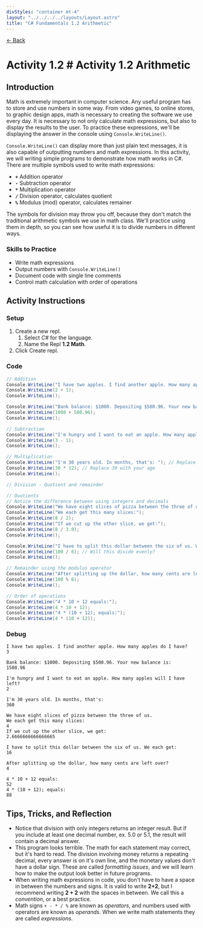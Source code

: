 ```yaml
---
divStyles: "container mt-4"
layout: "../../../../layouts/Layout.astro"
title: "C# Fundamentals 1.2 Arithmetic"
---
```


[← Back](/courses/c-sharp-fundamentals/)

# Activity 1.2 # Activity 1.2 Arithmetic

## Introduction

Math is extremely important in computer science. Any useful program has to store and use numbers in some way. From video games, to online stores, to graphic design apps, math is necessary to creating the software we use every day. It is necessary to not only calculate math expressions, but also to display the results to the user. To practice these expressions, we'll be displaying the answer in the console using `Console.WriteLine()`.

`Console.WriteLine()` can display more than just plain text messages, it is also capable of outputting numbers and math expressions. In this activity, we will writing simple programs to demonstrate how math works in C#. There are multiple symbols used to write math expressions:

- **`+`** Addition operator
- **`-`** Subtraction operator
- **`*`** Multiplication operator
- **`/`** Division operator, calculates quotient
- **`%`** Modulus (mod) operator, calculates remainer

The symbols for division may throw you off, because they don't match the traditional arithmetic symbols we use in math class. We'll practice using them in depth, so you can see how useful it is to divide numbers in different ways.

### Skills to Practice

- Write math expressions
- Output numbers with `Console.WriteLine()`
- Document code with single line comments
- Control math calculation with order of operations

## Activity Instructions

### Setup

1. Create a new repl.
   1. Select _C#_ for the language.
   2. Name the Repl **1.2 Math**.
2. Click Create repl.

### Code

```cs
// Addition
Console.WriteLine("I have two apples. I find another apple. How many apples do I have?");
Console.WriteLine(2 + 1);
Console.WriteLine();

Console.WriteLine("Bank balance: $1000. Depositing $500.96. Your new balance is:");
Console.WriteLine(1000 + 500.96);
Console.WriteLine();

// Subtraction
Console.WriteLine("I'm hungry and I want to eat an apple. How many apples will I have left?");
Console.WriteLine(3 - 1);
Console.WriteLine();

// Multiplication
Console.WriteLine("I'm 30 years old. In months, that's: "); // Replace 30 with your age
Console.WriteLine(30 * 12); // Replace 30 with your age
Console.WriteLine();

// Division - Quotient and remainder

// Quotients
// Notice the difference between using integers and decimals
Console.WriteLine("We have eight slices of pizza between the three of us.");
Console.WriteLine("We each get this many slices:");
Console.WriteLine(8 / 2);
Console.WriteLine("If we cut up the other slice, we get:");
Console.WriteLine(8 / 3.0);
Console.WriteLine();

Console.WriteLine("I have to split this dollar between the six of us. We each get: ");
Console.WriteLine(100 / 6); // Will this divide evenly?
Console.WriteLine();

// Remainder using the modulus operator
Console.WriteLine("After splitting up the dollar, how many cents are left over?");
Console.WriteLine(100 % 6);
Console.WriteLine();

// Order of operations
Console.WriteLine("4 * 10 + 12 equals:");
Console.WriteLine(4 * 10 + 12);
Console.WriteLine("4 * (10 + 12); equals:");
Console.WriteLine(4 * (10 + 12));
```

### Debug

```
I have two apples. I find another apple. How many apples do I have?
3

Bank balance: $1000. Depositing $500.96. Your new balance is:
1500.96

I'm hungry and I want to eat an apple. How many apples will I have left?
2

I'm 30 years old. In months, that's:
360

We have eight slices of pizza between the three of us.
We each get this many slices:
4
If we cut up the other slice, we get:
2.6666666666666665

I have to split this dollar between the six of us. We each get:
16

After splitting up the dollar, how many cents are left over?
4

4 * 10 + 12 equals:
52
4 * (10 + 12); equals:
88
```

## Tips, Tricks, and Reflection

- Notice that division with only integers returns an integer result. But if you include at least one decimal number, ex. 5.0 or 5.1, the result will contain a decimal answer.
- This program looks terrible. The math for each statement may correct, but it's hard to read. The division involving money returns a repeating decimal, every answer is on it's own line, and the monetary values don't have a dollar sign. These are called _formatting issues_, and we will learn how to make the output look better in future programs.
- When writing math expressions in code, you don't have to have a space in between the numbers and signs. It is valid to write **2+2**, but I recommend writing **2 + 2** with the spaces in between. We call this a _convention_, or a best practice.
- Math signs `+ - * / %` are known as _operators_, and numbers used with operators are known as _operands_. When we write math statements they are called _expressions_.

